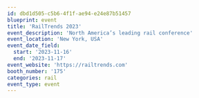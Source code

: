 ```yaml
---
id: dbd1d505-c5b6-4f1f-ae94-e24e87b51457
blueprint: event
title: 'RailTrends 2023'
event_description: 'North America’s leading rail conference'
event_location: 'New York, USA'
event_date_field:
  start: '2023-11-16'
  end: '2023-11-17'
event_website: 'https://railtrends.com'
booth_number: '175'
categories: rail
event_type: event
---
```

